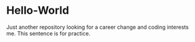 # Hello-World
Just  another repository
looking for a career change and coding interests me. This sentence is for practice.

